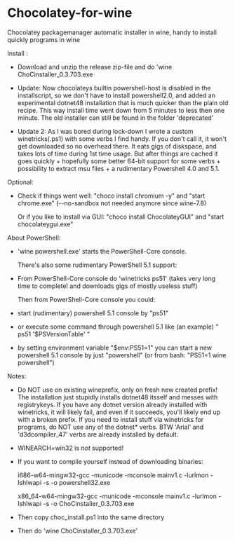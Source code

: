 # Chocolatey-for-wine
Chocolatey packagemanager automatic installer in wine, handy to install quickly programs in wine

Install :
- Download and unzip the release zip-file and do 'wine ChoCinstaller_0.3.703.exe 

- Update: Now chocolateys builtin powershell-host is disabled in the installscript, so we don't have to install
        powershell2.0, and added an experimental dotnet48 installation that is much quicker than the plain old recipe.
        This way install time went down from 5 minutes to less then one minute. The old installer can still be found in
        the folder 'deprecated' 

- Update 2: As I was bored during lock-down I wrote a custom winetricks(.ps1) with some verbs I find handy. If you don't call it, it won't get downloaded so no overhead there. It eats gigs of diskspace, and takes lots of time during 1st time usage. But after things are cached it goes quickly + hopefully some better 64-bit support for some verbs + possibility to extract msu files + a rudimentary Powershell 4.0 and 5.1.  

Optional:
- Check if things went well: "choco install chromium -y" and  "start chrome.exe"  (--no-sandbox not needed anymore since wine-7.8)
  
  Or if you like to install via GUI: "choco install ChocolateyGUI" and "start chocolateygui.exe"
  
About PowerShell:

- 'wine powershell.exe' starts the PowerShell-Core console.

  There's also some rudimentary PowerShell 5.1 support:

- From PowerShell-Core console do 'winetricks ps51' (takes very long time to complete! and downloads gigs of mostly   useless stuff)

  Then from PowerShell-Core console you could:

- start (rudimentary) powershell 5.1 console by "ps51"
- or execute some command through powershell 5.1 like (an example)  " ps51 '$PSVersionTable' "
- by setting environment variable "$env:PS51=1" you can start a new powershell 5.1 console by just "powershell" 
  (or from bash: "PS51=1 wine powershell")

Notes:

  - Do NOT use on existing wineprefix, only on fresh new created prefix! The installation just stupidly installs dotnet48 itsself and messes with registrykeys.
    If you have any dotnet version already installed with winetricks, it will likely fail, and even if it succeeds, you'll likely end up with a broken prefix.
    If you need to install stuff via winetricks for programs, do NOT use any of the dotnet* verbs. 
    BTW 'Arial' and 'd3dcompiler_47' verbs are already installed by default.
  - WINEARCH=win32 is _not_ supported!
  - If you want to compile yourself instead of downloading binaries:
    
    i686-w64-mingw32-gcc -municode -mconsole mainv1.c -lurlmon -lshlwapi -s -o powershell32.exe

    x86_64-w64-mingw32-gcc -municode -mconsole mainv1.c -lurlmon -lshlwapi -s -o ChoCinstaller_0.3.703.exe
    
  - Then copy choc_install.ps1 into the same directory
  - Then do 'wine ChoCinstaller_0.3.703.exe'
  
